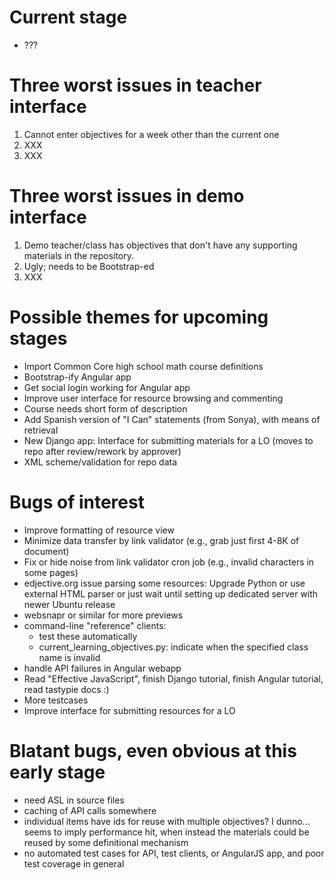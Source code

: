 Current stage
=============

* ???

Three worst issues in teacher interface
=======================================

1. Cannot enter objectives for a week other than the current one
2. XXX
3. XXX

Three worst issues in demo interface
====================================

1. Demo teacher/class has objectives that don't have any supporting materials in the repository.
2. Ugly; needs to be Bootstrap-ed
3. XXX

Possible themes for upcoming stages
===================================

* Import Common Core high school math course definitions
* Bootstrap-ify Angular app
* Get social login working for Angular app
* Improve user interface for resource browsing and commenting
* Course needs short form of description
* Add Spanish version of "I Can" statements (from Sonya), with means of retrieval
* New Django app: Interface for submitting materials for a LO (moves to repo after review/rework by approver)
* XML scheme/validation for repo data

Bugs of interest
================

* Improve formatting of resource view
* Minimize data transfer by link validator (e.g., grab just first 4-8K of document)
* Fix or hide noise from link validator cron job (e.g., invalid characters in some pages)
* edjective.org issue parsing some resources: Upgrade Python or use external HTML parser or just wait until setting up dedicated server with newer Ubuntu release
* websnapr or similar for more previews
* command-line "reference" clients:
  * test these automatically
  * current\_learning\_objectives.py: indicate when the specified class name is invalid
* handle API failures in Angular webapp
* Read "Effective JavaScript", finish Django tutorial, finish Angular tutorial, read tastypie docs :)
* More testcases
* Improve interface for submitting resources for a LO

Blatant bugs, even obvious at this early stage
==============================================

* need ASL in source files
* caching of API calls somewhere
* individual items have ids for reuse with multiple objectives?  I dunno...  seems to imply performance hit, when instead the materials could be reused by some definitional mechanism
* no automated test cases for API, test clients, or AngularJS app, and poor test coverage in general
